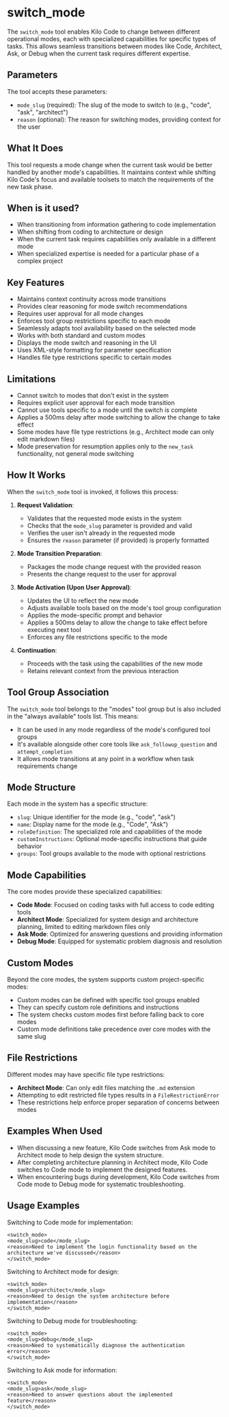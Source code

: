 # switch_mode

The `switch_mode` tool enables Kilo Code to change between different operational modes, each with specialized capabilities for specific types of tasks. This allows seamless transitions between modes like Code, Architect, Ask, or Debug when the current task requires different expertise.

## Parameters

The tool accepts these parameters:

- `mode_slug` (required): The slug of the mode to switch to (e.g., "code", "ask", "architect")
- `reason` (optional): The reason for switching modes, providing context for the user

## What It Does

This tool requests a mode change when the current task would be better handled by another mode's capabilities. It maintains context while shifting Kilo Code's focus and available toolsets to match the requirements of the new task phase.

## When is it used?

- When transitioning from information gathering to code implementation
- When shifting from coding to architecture or design
- When the current task requires capabilities only available in a different mode
- When specialized expertise is needed for a particular phase of a complex project

## Key Features

- Maintains context continuity across mode transitions
- Provides clear reasoning for mode switch recommendations
- Requires user approval for all mode changes
- Enforces tool group restrictions specific to each mode
- Seamlessly adapts tool availability based on the selected mode
- Works with both standard and custom modes
- Displays the mode switch and reasoning in the UI
- Uses XML-style formatting for parameter specification
- Handles file type restrictions specific to certain modes

## Limitations

- Cannot switch to modes that don't exist in the system
- Requires explicit user approval for each mode transition
- Cannot use tools specific to a mode until the switch is complete
- Applies a 500ms delay after mode switching to allow the change to take effect
- Some modes have file type restrictions (e.g., Architect mode can only edit markdown files)
- Mode preservation for resumption applies only to the `new_task` functionality, not general mode switching

## How It Works

When the `switch_mode` tool is invoked, it follows this process:

1. **Request Validation**:
   - Validates that the requested mode exists in the system
   - Checks that the `mode_slug` parameter is provided and valid
   - Verifies the user isn't already in the requested mode
   - Ensures the `reason` parameter (if provided) is properly formatted

2. **Mode Transition Preparation**:
   - Packages the mode change request with the provided reason
   - Presents the change request to the user for approval

3. **Mode Activation (Upon User Approval)**:
   - Updates the UI to reflect the new mode
   - Adjusts available tools based on the mode's tool group configuration
   - Applies the mode-specific prompt and behavior
   - Applies a 500ms delay to allow the change to take effect before executing next tool
   - Enforces any file restrictions specific to the mode

4. **Continuation**:
   - Proceeds with the task using the capabilities of the new mode
   - Retains relevant context from the previous interaction

## Tool Group Association

The `switch_mode` tool belongs to the "modes" tool group but is also included in the "always available" tools list. This means:

- It can be used in any mode regardless of the mode's configured tool groups
- It's available alongside other core tools like `ask_followup_question` and `attempt_completion`
- It allows mode transitions at any point in a workflow when task requirements change

## Mode Structure

Each mode in the system has a specific structure:

- `slug`: Unique identifier for the mode (e.g., "code", "ask")
- `name`: Display name for the mode (e.g., "Code", "Ask")
- `roleDefinition`: The specialized role and capabilities of the mode
- `customInstructions`: Optional mode-specific instructions that guide behavior
- `groups`: Tool groups available to the mode with optional restrictions

## Mode Capabilities

The core modes provide these specialized capabilities:

- **Code Mode**: Focused on coding tasks with full access to code editing tools
- **Architect Mode**: Specialized for system design and architecture planning, limited to editing markdown files only
- **Ask Mode**: Optimized for answering questions and providing information
- **Debug Mode**: Equipped for systematic problem diagnosis and resolution

## Custom Modes

Beyond the core modes, the system supports custom project-specific modes:

- Custom modes can be defined with specific tool groups enabled
- They can specify custom role definitions and instructions
- The system checks custom modes first before falling back to core modes
- Custom mode definitions take precedence over core modes with the same slug

## File Restrictions

Different modes may have specific file type restrictions:

- **Architect Mode**: Can only edit files matching the `.md` extension
- Attempting to edit restricted file types results in a `FileRestrictionError`
- These restrictions help enforce proper separation of concerns between modes

## Examples When Used

- When discussing a new feature, Kilo Code switches from Ask mode to Architect mode to help design the system structure.
- After completing architecture planning in Architect mode, Kilo Code switches to Code mode to implement the designed features.
- When encountering bugs during development, Kilo Code switches from Code mode to Debug mode for systematic troubleshooting.

## Usage Examples

Switching to Code mode for implementation:
```
<switch_mode>
<mode_slug>code</mode_slug>
<reason>Need to implement the login functionality based on the architecture we've discussed</reason>
</switch_mode>
```

Switching to Architect mode for design:
```
<switch_mode>
<mode_slug>architect</mode_slug>
<reason>Need to design the system architecture before implementation</reason>
</switch_mode>
```

Switching to Debug mode for troubleshooting:
```
<switch_mode>
<mode_slug>debug</mode_slug>
<reason>Need to systematically diagnose the authentication error</reason>
</switch_mode>
```

Switching to Ask mode for information:
```
<switch_mode>
<mode_slug>ask</mode_slug>
<reason>Need to answer questions about the implemented feature</reason>
</switch_mode>
```
